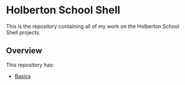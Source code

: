 # Holberton School Shell
This is the repository containing all of my work on the Holberton School Shell projects.

## Overview
This repository has:
- [Basics](#basics)
